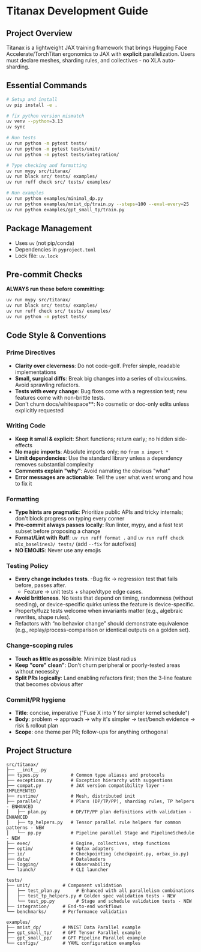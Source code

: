 # Titanax Development Guide

## Project Overview
Titanax is a lightweight JAX training framework that brings Hugging Face Accelerate/TorchTitan ergonomics to JAX with **explicit** parallelization. Users must declare meshes, sharding rules, and collectives - no XLA auto-sharding.


## Essential Commands

```bash
# Setup and install
uv pip install -e .

# fix python version mismatch
uv venv --python=3.13
uv sync

# Run tests
uv run python -m pytest tests/
uv run python -m pytest tests/unit/
uv run python -m pytest tests/integration/

# Type checking and formatting
uv run mypy src/titanax/
uv run black src/ tests/ examples/
uv run ruff check src/ tests/ examples/

# Run examples
uv run python examples/minimal_dp.py
uv run python examples/mnist_dp/train.py --steps=100 --eval-every=25
uv run python examples/gpt_small_tp/train.py
```
## Package Management
- Uses `uv` (not pip/conda)
- Dependencies in `pyproject.toml`
- Lock file: `uv.lock`

## Pre-commit Checks
**ALWAYS run these before committing:**
```bash
uv run mypy src/titanax/
uv run black src/ tests/ examples/
uv run ruff check src/ tests/ examples/
uv run python -m pytest tests/
```

## Code Style & Conventions

### Prime Directives
- **Clarity over cleverness**: Do not code-golf. Prefer simple, readable implementations
- **Small, surgical diffs**: Break big changes into a series of obviouswins. Avoid sprawling refactors.
- **Tests with every change**: Bug fixes come with a regression test; new features come with non-brittle tests.
- Don't churn docs/whitespace**: No cosmetic or doc-only edits unless explicitly requested

### Writing Code
- **Keep it small & explicit**: Short functions; return early; no hidden side-effects
- **No magic imports**: Absolute imports only; no `from x import *`
- **Limit dependencies**: Use the standard library unless a dependency removes substantial complexity
- **Comments explain "why"**: Avoid narrating the obvious "what"
- **Error messages are actionable**: Tell the user what went wrong and how to fix it

### Formatting
- **Type hints are pragmatic**: Prioritize public APIs and tricky internals; don't block progress on typing every corner
- **Pre-commit always passes locally**: Run linter, mypy, and a fast test subset before proposing a change
- **Format/Lint with Ruff**: `uv run ruff format .` and `uv run ruff check mlx_baselines3/ tests/` (add `--fix` for autofixes)
- **NO EMOJIS**: Never use any emojis

### Testing Policy
- **Every change includes tests**.
  -Bug fix → regression test that fails before, passes after.
  - Feature → unit tests + shape/dtype edge cases.
- **Avoid brittleness**. No tests that depend on timing, randomness (without seeding), or device-specific quirks unless the feature is device-specific.
- Property/fuzz tests welcome when invariants matter (e.g., algebraic rewrites, shape rules).
- Refactors with “no behavior change” should demonstrate equivalence (e.g., replay/process-comparison or identical outputs on a golden set).

### Change-scoping rules
- **Touch as little as possible**: Minimize blast radius
- **Keep "core" clean"**: Don't churn peripheral or poorly-tested areas without necessity
- **Split PRs logically**: Land enabling refactors first; then the 3-line feature that becomes obvious after

### Commit/PR hygiene
- **Title**: concise, imperative ("Fuse X into Y for simpler kernel schedule")
- **Body**: problem -> approach -> why it's simpler -> test/bench evidence -> risk & rollout plan
- **Scope**: one theme per PR; follow-ups for anything orthogonal


## Project Structure
```
src/titanax/
├── __init__.py
├── types.py            # Common type aliases and protocols
├── exceptions.py       # Exception hierarchy with suggestions
├── compat.py           # JAX version compatibility layer - IMPLEMENTED
├── runtime/            # Mesh, distributed init
├── parallel/           # Plans (DP/TP/PP), sharding rules, TP helpers - ENHANCED
│   ├── plan.py         # DP/TP/PP plan definitions with validation - ENHANCED
│   ├── tp_helpers.py   # Tensor parallel rule helpers for common patterns - NEW
│   └── pp.py           # Pipeline parallel Stage and PipelineSchedule - NEW
├── exec/               # Engine, collectives, step functions
├── optim/              # Optax adapters
├── io/                 # Checkpointing (checkpoint.py, orbax_io.py)
├── data/               # Dataloaders
├── logging/            # Observability
└── launch/             # CLI launcher

tests/
├── unit/            # Component validation
│   ├── test_plan.py      # Enhanced with all parallelism combinations
│   ├── test_tp_helpers.py # Golden spec validation tests - NEW
│   └── test_pp.py        # Stage and schedule validation tests - NEW
├── integration/     # End-to-end workflows
└── benchmarks/      # Performance validation

examples/
├── mnist_dp/        # MNIST Data Parallel example
├── gpt_small_tp/    # GPT Tensor Parallel example
├── gpt_small_pp/    # GPT Pipeline Parallel example
└── configs/         # YAML configuration examples
```
